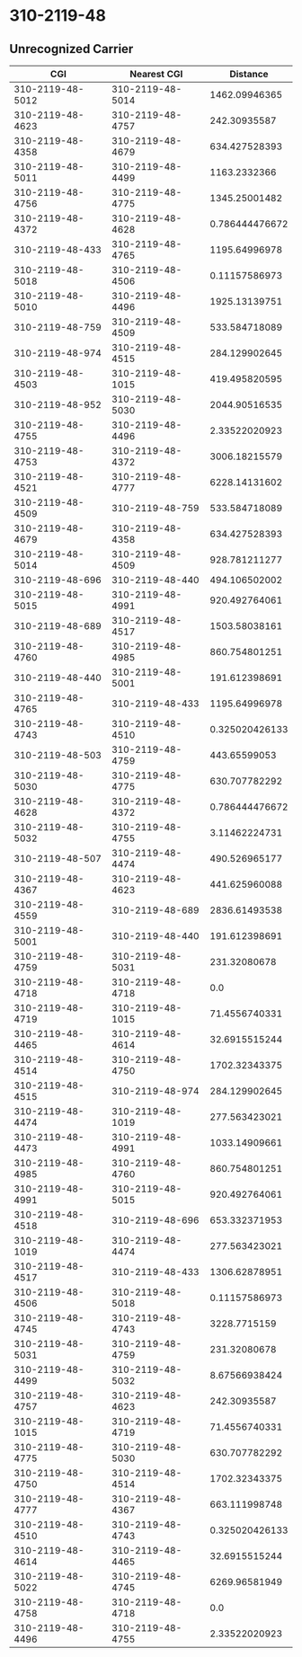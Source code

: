 # 310-2119-48
## Unrecognized Carrier


| CGI | Nearest CGI | Distance |
|-----|-------------|----------|
| 310-2119-48-5012 | 310-2119-48-5014 | 1462.09946365 |
| 310-2119-48-4623 | 310-2119-48-4757 | 242.30935587 |
| 310-2119-48-4358 | 310-2119-48-4679 | 634.427528393 |
| 310-2119-48-5011 | 310-2119-48-4499 | 1163.2332366 |
| 310-2119-48-4756 | 310-2119-48-4775 | 1345.25001482 |
| 310-2119-48-4372 | 310-2119-48-4628 | 0.786444476672 |
| 310-2119-48-433 | 310-2119-48-4765 | 1195.64996978 |
| 310-2119-48-5018 | 310-2119-48-4506 | 0.11157586973 |
| 310-2119-48-5010 | 310-2119-48-4496 | 1925.13139751 |
| 310-2119-48-759 | 310-2119-48-4509 | 533.584718089 |
| 310-2119-48-974 | 310-2119-48-4515 | 284.129902645 |
| 310-2119-48-4503 | 310-2119-48-1015 | 419.495820595 |
| 310-2119-48-952 | 310-2119-48-5030 | 2044.90516535 |
| 310-2119-48-4755 | 310-2119-48-4496 | 2.33522020923 |
| 310-2119-48-4753 | 310-2119-48-4372 | 3006.18215579 |
| 310-2119-48-4521 | 310-2119-48-4777 | 6228.14131602 |
| 310-2119-48-4509 | 310-2119-48-759 | 533.584718089 |
| 310-2119-48-4679 | 310-2119-48-4358 | 634.427528393 |
| 310-2119-48-5014 | 310-2119-48-4509 | 928.781211277 |
| 310-2119-48-696 | 310-2119-48-440 | 494.106502002 |
| 310-2119-48-5015 | 310-2119-48-4991 | 920.492764061 |
| 310-2119-48-689 | 310-2119-48-4517 | 1503.58038161 |
| 310-2119-48-4760 | 310-2119-48-4985 | 860.754801251 |
| 310-2119-48-440 | 310-2119-48-5001 | 191.612398691 |
| 310-2119-48-4765 | 310-2119-48-433 | 1195.64996978 |
| 310-2119-48-4743 | 310-2119-48-4510 | 0.325020426133 |
| 310-2119-48-503 | 310-2119-48-4759 | 443.65599053 |
| 310-2119-48-5030 | 310-2119-48-4775 | 630.707782292 |
| 310-2119-48-4628 | 310-2119-48-4372 | 0.786444476672 |
| 310-2119-48-5032 | 310-2119-48-4755 | 3.11462224731 |
| 310-2119-48-507 | 310-2119-48-4474 | 490.526965177 |
| 310-2119-48-4367 | 310-2119-48-4623 | 441.625960088 |
| 310-2119-48-4559 | 310-2119-48-689 | 2836.61493538 |
| 310-2119-48-5001 | 310-2119-48-440 | 191.612398691 |
| 310-2119-48-4759 | 310-2119-48-5031 | 231.32080678 |
| 310-2119-48-4718 | 310-2119-48-4718 | 0.0 |
| 310-2119-48-4719 | 310-2119-48-1015 | 71.4556740331 |
| 310-2119-48-4465 | 310-2119-48-4614 | 32.6915515244 |
| 310-2119-48-4514 | 310-2119-48-4750 | 1702.32343375 |
| 310-2119-48-4515 | 310-2119-48-974 | 284.129902645 |
| 310-2119-48-4474 | 310-2119-48-1019 | 277.563423021 |
| 310-2119-48-4473 | 310-2119-48-4991 | 1033.14909661 |
| 310-2119-48-4985 | 310-2119-48-4760 | 860.754801251 |
| 310-2119-48-4991 | 310-2119-48-5015 | 920.492764061 |
| 310-2119-48-4518 | 310-2119-48-696 | 653.332371953 |
| 310-2119-48-1019 | 310-2119-48-4474 | 277.563423021 |
| 310-2119-48-4517 | 310-2119-48-433 | 1306.62878951 |
| 310-2119-48-4506 | 310-2119-48-5018 | 0.11157586973 |
| 310-2119-48-4745 | 310-2119-48-4743 | 3228.7715159 |
| 310-2119-48-5031 | 310-2119-48-4759 | 231.32080678 |
| 310-2119-48-4499 | 310-2119-48-5032 | 8.67566938424 |
| 310-2119-48-4757 | 310-2119-48-4623 | 242.30935587 |
| 310-2119-48-1015 | 310-2119-48-4719 | 71.4556740331 |
| 310-2119-48-4775 | 310-2119-48-5030 | 630.707782292 |
| 310-2119-48-4750 | 310-2119-48-4514 | 1702.32343375 |
| 310-2119-48-4777 | 310-2119-48-4367 | 663.111998748 |
| 310-2119-48-4510 | 310-2119-48-4743 | 0.325020426133 |
| 310-2119-48-4614 | 310-2119-48-4465 | 32.6915515244 |
| 310-2119-48-5022 | 310-2119-48-4745 | 6269.96581949 |
| 310-2119-48-4758 | 310-2119-48-4718 | 0.0 |
| 310-2119-48-4496 | 310-2119-48-4755 | 2.33522020923 |
